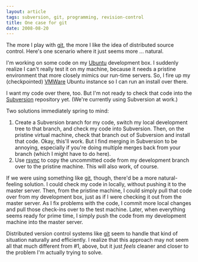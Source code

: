 ```yaml
---
layout: article
tags: subversion, git, programming, revision-control
title: One case for git
date: 2008-08-20
---
```


The more I play with [git][], the more I like the idea of distributed
source control. Here's one scenario where it just seems more ... natural.

I'm working on some code on my [Ubuntu][] development box. I suddenly
realize I can't really test it on my machine, because it needs a pristine
environment that more closely mimics our run-time servers. So, I fire up my
(checkpointed) [VMWare][] Ubuntu instance so I can run an install over
there.

I want my code over there, too. But I'm not ready to check that code into
the [Subversion][] repository yet. (We're currently using Subversion at
work.)

Two solutions immediately spring to mind:

1. Create a Subversion branch for my code, switch my local development tree
   to that branch, and check my code into Subversion. Then, on the pristine
   virtual machine, check that branch out of Subversion and install that
   code. Okay, this'll work. But I find merging in Subversion to be
   annoying, especially if you're doing multiple merges back from your
   branch (which I might have to do here).
2. Use [rsync][] to copy the uncommitted code from my development branch
   over to the pristine machine. This will also work, of course.

If we were using something like [git][], though, there'd be a more
natural-feeling solution. I could check my code in locally, without pushing
it to the master server. Then, from the pristine machine, I could simply
pull that code over from my development box, just as if I were checking it
out from the master server. As I fix problems with the code, I commit more
local changes and pull those check-ins over to the test machine. Later,
when everything seems ready for prime time, I simply push the code from my
development machine into the master server.

Distributed version control systems like [git][] seem to handle that kind
of situation naturally and efficiently. I realize that this approach may
not seem all that much different from #1, above, but it just *feels*
cleaner and closer to the problem I'm actually trying to solve.

[Ubuntu]: http://www.ubuntu.com/
[VMWare]: http://www.vmware.com/
[Subversion]: http://subversion.tigris.org/
[rsync]: http://en.wikipedia.org/wiki/Rsync
[git]: http://git.or.cz/
